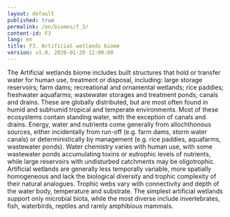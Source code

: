 ```yaml
---
layout: default
published: true
permalink: /en/biomes/f_3/
content-id: F3
lang: en
title: F3. Artificial wetlands biome
version: v1.0, 2020-01-20 12:00:00
---
```


The Artificial wetlands biome includes built structures that hold or transfer water for human use, treatment or disposal, including: large storage reservoirs; farm dams; recreational and ornamental wetlands; rice paddies; freshwater aquafarms; wastewater storages and treatment ponds; canals and drains. These are globally distributed, but are most often found in humid and subhumid tropical and temperate environments. Most of these ecosystems contain standing water, with the exception of canals and drains. Energy, water and nutrients come generally from allochthonous sources, either incidentally from run-off (e.g. farm dams, storm water canals) or deterministically by management (e.g. rice paddies, aquafarms, wastewater ponds). Water chemistry varies with human use, with some wastewater ponds accumulating toxins or eutrophic levels of nutrients, while large reservoirs with undisturbed catchments may be oligotrophic. Artificial wetlands are generally less temporally variable, more spatially homogeneous and lack the biological diversity and trophic complexity of their natural analogues. Trophic webs vary with connectivity and depth of the water body, temperature and substrate. The simplest artificial wetlands support only microbial biota, while the most diverse include invertebrates, fish, waterbirds, reptiles and rarely amphibious mammals.
